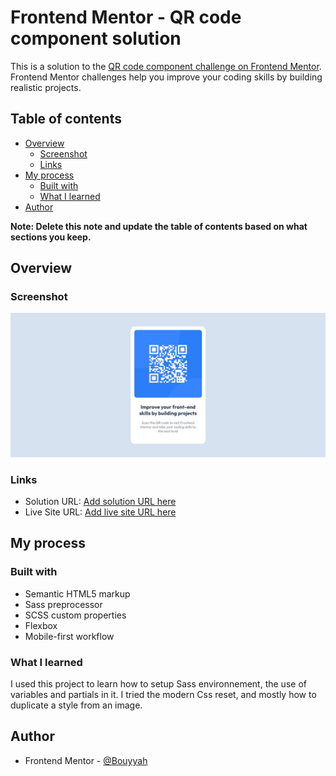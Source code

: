 # Frontend Mentor - QR code component solution

This is a solution to the [QR code component challenge on Frontend Mentor](https://www.frontendmentor.io/challenges/qr-code-component-iux_sIO_H). Frontend Mentor challenges help you improve your coding skills by building realistic projects. 

## Table of contents

- [Overview](#overview)
  - [Screenshot](#screenshot)
  - [Links](#links)
- [My process](#my-process)
  - [Built with](#built-with)
  - [What I learned](#what-i-learned)
- [Author](#author)


**Note: Delete this note and update the table of contents based on what sections you keep.**

## Overview

### Screenshot

![](./screenshot.png)


### Links

- Solution URL: [Add solution URL here](https://github.com/Bouyyah/QRCode)
- Live Site URL: [Add live site URL here](https://bouyyah.github.io/QRCode/)

## My process

### Built with

- Semantic HTML5 markup
- Sass preprocessor
- SCSS custom properties
- Flexbox
- Mobile-first workflow


### What I learned

I used this project to learn how to setup Sass environnement, the use of variables and partials in it. I tried the modern Css reset, and mostly how to duplicate a style from an image.



## Author

- Frontend Mentor - [@Bouyyah](https://www.frontendmentor.io/profile/Bouyyah)



